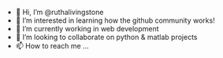 - 👋 Hi, I’m @ruthalivingstone
- 👀 I’m interested in learning how the github community works!
- 🌱 I’m currently working in web development 
- 💞️ I’m looking to collaborate on python & matlab projects
- 📫 How to reach me ...

<!---
ruthalivingstone/ruthalivingstone is a ✨ special ✨ repository because its `README.md` (this file) appears on your GitHub profile.
You can click the Preview link to take a look at your changes.
--->
